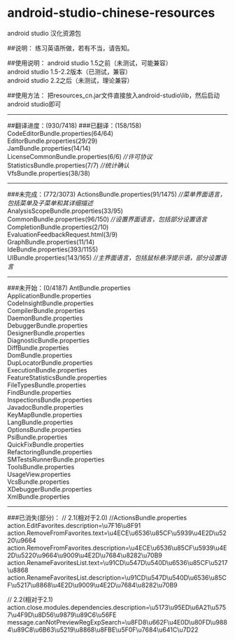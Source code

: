 # android-studio-chinese-resources
android studio 汉化资源包

##说明：
练习英语所做，若有不当，请告知。

##使用说明：
android studio 1.5之前（未测试，可能兼容）  
android studio 1.5-2.2版本（已测试，兼容）  
android studio 2.2之后（未测试，理论兼容）  

##使用方法：
把resources_cn.jar文件直接放入android-studio\lib，然后启动android studio即可


----------

##翻译进度：(930/7418)
###已翻译：(158/158)
CodeEditorBundle.properties(64/64)  
EditorBundle.properties(29/29)  
JamBundle.properties(14/14)  
LicenseCommonBundle.properties(6/6) *//许可协议*  
StatisticsBundle.properties(7/7) *//统计确认*  
VfsBundle.properties(38/38)  

----------

###未完成：(772/3073)
ActionsBundle.properties(91/1475) *//菜单界面语言，包括菜单及子菜单和其详细描述*  
AnalysisScopeBundle.properties(33/95)  
CommonBundle.properties(96/150) *//设置界面语言，包括部分设置语言*  
CompletionBundle.properties(2/10)  
EvaluationFeedbackRequest.html(3/9)  
GraphBundle.properties(11/14)  
IdeBundle.properties(393/1155)  
UIBundle.properties(143/165) *//主界面语言，包括鼠标悬浮提示语，部分设置语言*  

----------

###未开始：(0/4187)
AntBundle.properties  
ApplicationBundle.properties  
CodeInsightBundle.properties  
CompilerBundle.properties  
DaemonBundle.properties  
DebuggerBundle.properties  
DesignerBundle.properties  
DiagnosticBundle.properties  
DiffBundle.properties  
DomBundle.properties  
DupLocatorBundle.properties  
ExecutionBundle.properties  
FeatureStatisticsBundle.properties  
FileTypesBundle.properties  
FindBundle.properties  
InspectionsBundle.properties  
JavadocBundle.properties  
KeyMapBundle.properties  
LangBundle.properties  
OptionsBundle.properties  
PsiBundle.properties  
QuickFixBundle.properties  
RefactoringBundle.properties  
SMTestsRunnerBundle.properties  
ToolsBundle.properties  
UsageView.properties  
VcsBundle.properties  
XDebuggerBundle.properties  
XmlBundle.properties  

----------

###已消失(部分)：
// 2.1(相对于2.0)
//ActionsBundle.properties  
action.EditFavorites.description=\u7F16\u8F91  
action.RemoveFromFavorites.text=\u4ECE\u6536\u85CF\u5939\u4E2D\u5220\u9664  
action.RemoveFromFavorites.description=\u4ECE\u6536\u85CF\u5939\u4E2D\u5220\u9664\u9009\u4E2D\u7684\u8282\u70B9  
action.RenameFavoritesList.text=\u91CD\u547D\u540D\u6536\u85CF\u5217\u8868  
action.RenameFavoritesList.description=\u91CD\u547D\u540D\u6536\u85CF\u5217\u8868\u4E2D\u9009\u4E2D\u7684\u8282\u70B9  

// 2.2(相对于2.1)
action.close.modules.dependencies.description=\u5173\u95ED\u6A21\u5757\u4F9D\u8D56\u9879\u89C6\u56FE  
message.canNotPreviewRegExpSearch=\u8FD8\u662F\u4E0D\u80FD\u9884\u89C8\u6B63\u5219\u8868\u8FBE\u5F0F\u7684\u641C\u7D22  
